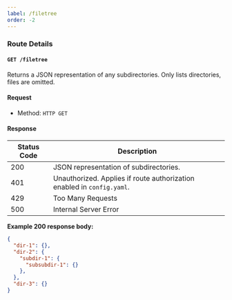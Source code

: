 ```yaml
---
label: /filetree
order: -2
---
```


### Route Details

#### ```GET /filetree```

Returns a JSON representation of any subdirectories. Only lists directories, files are omitted.

#### Request

- Method: `HTTP GET`

#### Response

Status Code | Description                                                                             
---         | ---                                                                                  
200         | JSON representation of subdirectories.
401         | Unauthorized. Applies if route authorization enabled in `config.yaml`.
429         | Too Many Requests
500         | Internal Server Error   

**Example 200 response body:**

```json
{
  "dir-1": {},
  "dir-2": {
    "subdir-1": {
      "subsubdir-1": {}
    },
  },
  "dir-3": {}
}
```